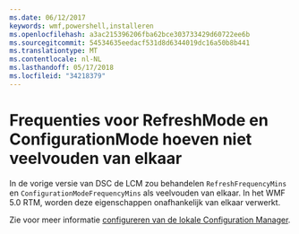 ```yaml
---
ms.date: 06/12/2017
keywords: wmf,powershell,installeren
ms.openlocfilehash: a3ac215396206fba62bce303733429d60722ee6b
ms.sourcegitcommit: 54534635eedacf531d8d6344019dc16a50b8b441
ms.translationtype: MT
ms.contentlocale: nl-NL
ms.lasthandoff: 05/17/2018
ms.locfileid: "34218379"
---
```

# <a name="frequencies-for-refreshmode-and-configurationmode-dont-need-to-be-multiples-of-each-other"></a>Frequenties voor RefreshMode en ConfigurationMode hoeven niet veelvouden van elkaar

In de vorige versie van DSC de LCM zou behandelen `RefreshFrequencyMins` en `ConfigurationModeFrequencyMins` als veelvouden van elkaar. In het WMF 5.0 RTM, worden deze eigenschappen onafhankelijk van elkaar verwerkt.

Zie voor meer informatie [configureren van de lokale Configuration Manager](https://msdn.microsoft.com/powershell/dsc/metaconfig).
